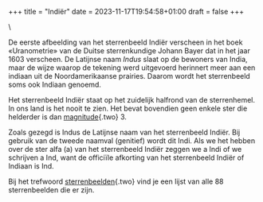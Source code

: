 +++
title = "Indiër"
date = 2023-11-17T19:54:58+01:00
draft = false
+++

\

De eerste afbeelding van het sterrenbeeld Indiër verscheen in het boek
«Uranometrie» van de Duitse sterrenkundige Johann Bayer dat in het jaar
1603 verscheen. De Latijnse naam *Indus* slaat op de bewoners van India,
maar de wijze waarop de tekening werd uitgevoerd herinnert meer aan een
indiaan uit de Noordamerikaanse prairies. Daarom wordt het sterrenbeeld
soms ook Indiaan genoemd.

Het sterrenbeeld Indiër staat op het zuidelijk halfrond van de
sterrenhemel. In ons land is het nooit te zien. Het bevat bovendien geen
enkele ster die helderder is dan [magnitude](magnitud.html){.two} 3.

Zoals gezegd is Indus de Latijnse naam van het sterrenbeeld Indiër. Bij
gebruik van de tweede naamval (genitief) wordt dit Indi. Als we het
hebben over de ster alfa (a) van het sterrenbeeld Indiër zeggen we a
Indi of we schrijven a Ind, want de officiïle afkorting van het
sterrenbeeld Indiër of Indiaan is Ind.

Bij het trefwoord [sterrenbeelden](sterrenb.html){.two} vind je een
lijst van alle 88 sterrenbeelden die er zijn.
